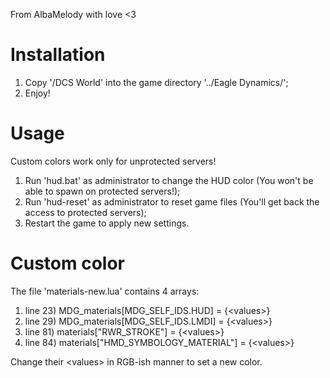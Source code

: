 From AlbaMelody with love <3

# Installation
1. Copy '/DCS World' into the game directory '../Eagle Dynamics/';
2. Enjoy!

# Usage
Custom colors work only for unprotected servers!
1. Run 'hud.bat' as administrator to change the HUD color (You won't be able to spawn on protected servers!);
2. Run 'hud-reset' as administrator to reset game files (You'll get back the access to protected servers);
3. Restart the game to apply new settings.

# Custom color
The file 'materials-new.lua' contains 4 arrays:
<ol type="1">
 <li>line 23) MDG_materials[MDG_SELF_IDS.HUD] = {&lt;values&gt;}</li>
 <li>line 29) MDG_materials[MDG_SELF_IDS.LMDI] = {&lt;values&gt;}</li>
 <li>line 81) materials["RWR_STROKE"] = {&lt;values&gt;}</li>
 <li>line 84) materials["HMD_SYMBOLOGY_MATERIAL"] = {&lt;values&gt;}</li>
</ol>

Change their &lt;values&gt; in RGB-ish manner to set a new color.